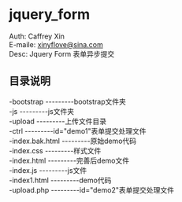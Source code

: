 # jquery_form
Auth: Caffrey Xin<br>
E-maile: xinyflove@sina.com<br>
Desc: Jquery Form 表单异步提交<br>

## 目录说明
-bootstrap                 ---------bootstrap文件夹<br>
-js                        ---------js文件夹<br>
-upload                    ---------上传文件目录<br>
-ctrl                      ---------id="demo1"表单提交处理文件<br>
-index.bak.html            ---------原始demo代码<br>
-index.css                 ---------样式文件<br>
-index.html                ---------完善后demo文件<br>
-index.js                  ---------js文件<br>
-index1.html               ---------demo代码<br>
-upload.php                ---------id="demo2"表单提交处理文件<br>
